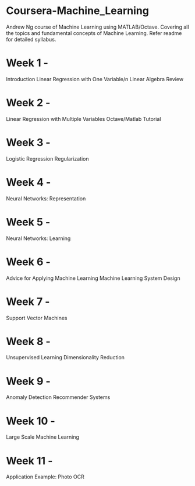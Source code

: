 # Coursera-Machine_Learning
Andrew Ng course of Machine Learning using MATLAB/Octave. Covering all the topics and fundamental concepts of Machine Learning. Refer readme for detailed syllabus.

# Week 1 - 
Introduction
Linear Regression with One Variable/n
Linear Algebra Review

# Week 2 - 
Linear Regression with Multiple Variables
Octave/Matlab Tutorial

# Week 3 - 
Logistic Regression
Regularization

# Week 4 - 
Neural Networks: Representation

# Week 5 - 
Neural Networks: Learning

# Week 6 - 
Advice for Applying Machine Learning
Machine Learning System Design

# Week 7 - 
Support Vector Machines

# Week 8 - 
Unsupervised Learning
Dimensionality Reduction

# Week 9 - 
Anomaly Detection
Recommender Systems

# Week 10 - 
Large Scale Machine Learning

# Week 11 - 
Application Example: Photo OCR
